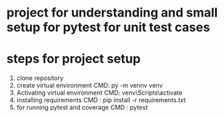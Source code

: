 # project for understanding and small setup for pytest for unit test cases

# steps for project setup

1. clone repository
2. create virtual environment CMD: py -m vennv venv
3. Activating virtual environment CMD: venv\Scripts\activate
4. installing requirements CMD : pip install -r requirements.txt
5. for running pytest and coverage CMD : pytest
